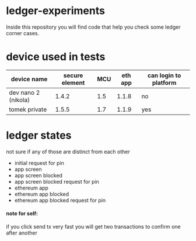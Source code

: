 # ledger-experiments
Inside this repository you will find code that help you check some ledger corner cases.

# device used in tests
| device name  | secure element  | MCU  | eth app | can login to platform |
|---|---|---|---|---|
| dev nano 2 (nikola) |  1.4.2 |  1.5 | 1.1.8 | no |
| tomek private | 1.5.5 | 1.7 | 1.1.9 | yes |

# ledger states
not sure if any of those are distinct from each other
- initial request for pin
- app screen
- app screen blocked
- app screen blocked request for pin
- ethereum app
- ethereum app blocked
- ethereum app blocked request for pin

#### note for self:
if you click send tx very fast you will get two transactions to confirm one after another
